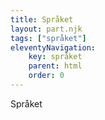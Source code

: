 ```yaml
---
title: Språket
layout: part.njk
tags: ["språket"]
eleventyNavigation:
    key: språket
    parent: html
    order: 0
---
```


Språket